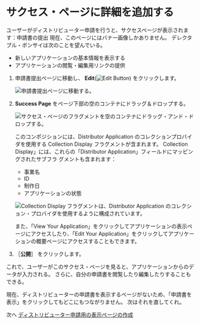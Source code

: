 # サクセス・ページに詳細を追加する

ユーザーがディストリビューター申請を行うと、サクセスページが表示されます：申請書の提出 現在、このページにはバナー画像しかありません。 デレクタブル・ボンサイは次のことを望んでいる。

* 新しいアプリケーションの基本情報を表示する
* アプリケーションの閲覧・編集用リンクの提供

1. 申請書提出ページに移動し、 **Edit**(![Edit Button](../../images/icon-edit.png)) をクリックします。

   ![申請書提出ページに移動する。](./adding-details-to-the-success-page/images/01.png)

1. **Success Page** をページ下部の空のコンテナにドラッグ＆ドロップする。

   ![サクセス・ページのフラグメントを空のコンテナにドラッグ・アンド・ドロップする。](./adding-details-to-the-success-page/images/02.png)

   このコンポジションには、Distributor Application のコレクションプロバイダを使用する Collection Display フラグメントが含まれます。 Collection Display」には、これらの「Distributor Application」フィールドにマッピングされたサブフラ グメントも含まれます：

   * 事業名
   * ID
   * 制作日
   * アプリケーションの状態

   ![Collection Display フラグメントは、Distributor Application のコレクション・プロバイダを使用するように構成されています。](./adding-details-to-the-success-page/images/03.png)

   また、「View Your Application」をクリックしてアプリケーションの表示ページにアクセスしたり、「Edit Your Application」をクリックしてアプリケーションの概要ページにアクセスすることもできます。

1. ［**公開**］ をクリックします。

これで、ユーザーがこのサクセス・ページを見ると、アプリケーションからのデータが入力される。 さらに、自分の申請書を閲覧したり編集したりすることもできる。

現在、ディストリビューターの申請書を表示するページがないため、「申請書を表示」をクリックしてもどこにもつながりません。 次はそれを直してくれ。

次へ [ディストリビューター申請用の表示ページの作成](./creating-a-display-page-for-distributor-applications.md)

